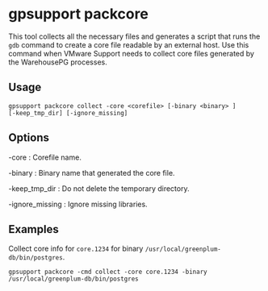 # gpsupport packcore 

This tool collects all the necessary files and generates a script that runs the `gdb` command to create a core file readable by an external host. Use this command when VMware Support needs to collect core files generated by the WarehousePG processes.

## <a id="usage"></a>Usage 

```
gpsupport packcore collect -core <corefile> [-binary <binary> ] 
[-keep_tmp_dir] [-ignore_missing] 
```

## <a id="opts"></a>Options 

-core
:   Corefile name.

-binary
:   Binary name that generated the core file.

-keep\_tmp\_dir
:   Do not delete the temporary directory.

-ignore\_missing
:   Ignore missing libraries.

## <a id="exs"></a>Examples 

Collect core info for `core.1234` for binary `/usr/local/greenplum-db/bin/postgres`.

```
gpsupport packcore -cmd collect -core core.1234 -binary /usr/local/greenplum-db/bin/postgres
```

